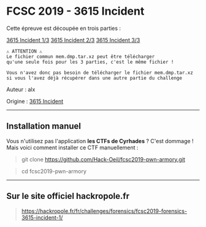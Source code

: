 # FCSC 2019 - 3615 Incident

Cette épreuve est découpée en trois parties :

[3615 Incident 1/3](README_1_3.md)
[3615 Incident 2/3](README_2_3.md)
[3615 Incident 3/3](README_3_3.md)



```
⚠️ ATTENTION ⚠️
Le fichier commun mem.dmp.tar.xz peut être télécharger 
qu'une seule fois pour les 3 parties, c'est le même fichier !

Vous n'avez donc pas besoin de télécharger le fichier mem.dmp.tar.xz
si vous l'avez déjà récupérer dans une autre partie du challenge
```


Auteur : alx

Origine : [3615 Incident](https://hackropole.fr/fr/challenges/forensics/fcsc2019-forensics-3615-incident-1/)



-----------

## Installation manuel
Vous n'utilisez pas l'application **les CTFs de Cyrhades** ? C'est dommage !
Mais voici comment installer ce CTF manuellement :

> git clone https://github.com/Hack-Oeil/fcsc2019-pwn-armory.git

> cd fcsc2019-pwn-armory


-----------

## Sur le site officiel hackropole.fr
> https://hackropole.fr/fr/challenges/forensics/fcsc2019-forensics-3615-incident-1/